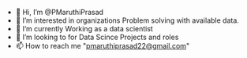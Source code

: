 - 👋 Hi, I’m @PMaruthiPrasad
- 👀 I’m interested in organizations Problem solving with available data. 
- 🌱 I’m currently Working as a data scientist  
- 💞️ I’m looking to for Data Scince Projects and roles
- 📫 How to reach me "pmaruthiprasad22@gmail.com"

<!---
PMaruthiPrasad/PMaruthiPrasad is a ✨ special ✨ repository because its `README.md` (this file) appears on your GitHub profile.
You can click the Preview link to take a look at your changes.
--->
